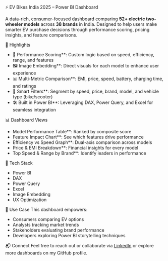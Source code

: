 ⚡ EV Bikes India 2025 – Power BI Dashboard

A data-rich, consumer-focused dashboard comparing **52+ electric two-wheeler models** across **38 brands** in India. Designed to help users make smarter EV purchase decisions through performance scoring, pricing insights, and feature comparisons.

 📌 Highlights
- 🧠 Performance Scoring**: Custom logic based on speed, efficiency, range, and features  
- 🖼️ Image Embedding**: Direct visuals for each model to enhance user experience  
- 📊 Multi-Metric Comparison**: EMI, price, speed, battery, charging time, and ratings  
- 🎯 Smart Filters**: Segment by speed, price, brand, model, and vehicle type (bike/scooter)  
- 🛠️ Built in Power BI**: Leveraging DAX, Power Query, and Excel for seamless integration

 📊 Dashboard Views
- Model Performance Table**: Ranked by composite score  
- Feature Impact Chart**: See which features drive performance  
- Efficiency vs Speed Graph**: Dual-axis comparison across models  
- Price & EMI Breakdown**: Financial insights for every model  
- Top Speed & Range by Brand**: Identify leaders in performance

 🧰 Tech Stack
- Power BI  
- DAX  
- Power Query  
- Excel  
- Image Embedding  
- UX Optimization

🎯 Use Case
This dashboard empowers:
- Consumers comparing EV options  
- Analysts tracking market trends  
- Stakeholders evaluating brand performance  
- Developers exploring Power BI storytelling techniques

📬 Connect
Feel free to reach out or collaborate via [LinkedIn](www.linkedin.com/in/dinesh-s-376478316) or explore more dashboards on my GitHub profile.
